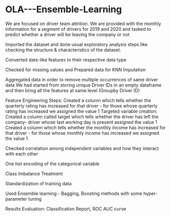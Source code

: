 # OLA---Ensemble-Learning
We are focused on driver team attrition. We are provided with the monthly information for a segment of drivers for 2019 and 2020 and tasked to predict whether a driver will be leaving the company or not

Imported the dataset and done usual exploratory analysis steps like checking the structure & characteristics of the dataset.

Converted date-like features to their respective data type

Checked for missing values and Prepared data for KNN Imputation

Aggregated data in order to remove multiple occurrences of same driver data We had started from storing unique Driver IDs in an empty dataframe and then bring all the features at same level (Groupby Driver ID)

Feature Engineering Steps:
Created a column which tells whether the quarterly rating has increased for that driver - for those whose quarterly rating has increased we assigned the value 1
Targeted variable creation: Created a column called target which tells whether the driver has left the company- driver whose last working day is present assigned the value 1
Created a column which tells whether the monthly income has increased for that driver - for those whose monthly income has increased we assigned the value 1


Checked correlation among independent variables and how they interact with each other

One hot encoding of the categorical variable

Class Imbalance Treatment

Standardization of training data

Used Ensemble learning - Bagging, Boosting methods with some hyper-parameter tuning

Results Evaluation: Classification Report, ROC AUC curve
